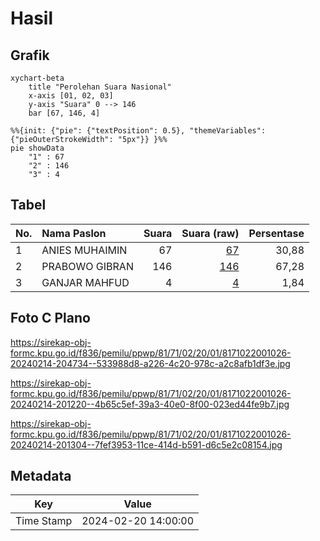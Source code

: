 # Hasil

## Grafik

```mermaid
xychart-beta
    title "Perolehan Suara Nasional"
    x-axis [01, 02, 03]
    y-axis "Suara" 0 --> 146
    bar [67, 146, 4]
```

```mermaid
%%{init: {"pie": {"textPosition": 0.5}, "themeVariables": {"pieOuterStrokeWidth": "5px"}} }%%
pie showData
    "1" : 67
    "2" : 146
    "3" : 4
```

## Tabel

| No. | Nama Paslon    | Suara | Suara (raw) | Persentase |
|:--- |:-------------- | -----:| -----------:| ----------:|
| 1   | ANIES MUHAIMIN | 67    | [67][p-1]   | 30,88      |
| 2   | PRABOWO GIBRAN | 146   | [146][p-2]  | 67,28      |
| 3   | GANJAR MAHFUD  | 4     | [4][p-3]    | 1,84       |


[p-1]: https://github.com/gigit-pemilu/pemilu-2024/blob/main/pilpres/hitung-suara/sub/81-maluku/sub/71-kota-ambon/sub/02-sirimau/sub/2001-hative-kecil/sub/026-tps/sub/paslon-1.txt
[p-2]: https://github.com/gigit-pemilu/pemilu-2024/blob/main/pilpres/hitung-suara/sub/81-maluku/sub/71-kota-ambon/sub/02-sirimau/sub/2001-hative-kecil/sub/026-tps/sub/paslon-2.txt
[p-3]: https://github.com/gigit-pemilu/pemilu-2024/blob/main/pilpres/hitung-suara/sub/81-maluku/sub/71-kota-ambon/sub/02-sirimau/sub/2001-hative-kecil/sub/026-tps/sub/paslon-3.txt

## Foto C Plano

https://sirekap-obj-formc.kpu.go.id/f836/pemilu/ppwp/81/71/02/20/01/8171022001026-20240214-204734--533988d8-a226-4c20-978c-a2c8afb1df3e.jpg

https://sirekap-obj-formc.kpu.go.id/f836/pemilu/ppwp/81/71/02/20/01/8171022001026-20240214-201220--4b65c5ef-39a3-40e0-8f00-023ed44fe9b7.jpg

https://sirekap-obj-formc.kpu.go.id/f836/pemilu/ppwp/81/71/02/20/01/8171022001026-20240214-201304--7fef3953-11ce-414d-b591-d6c5e2c08154.jpg


## Metadata

| Key        | Value               |
| ---------- | ------------------- |
| Time Stamp | 2024-02-20 14:00:00 |



